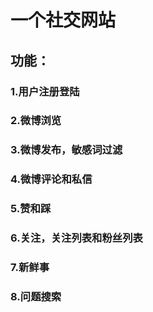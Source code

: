 # 一个社交网站
## 功能：
###      1.用户注册登陆
###      2.微博浏览
###      3.微博发布，敏感词过滤
###      4.微博评论和私信
###      5.赞和踩
###      6.关注，关注列表和粉丝列表
###      7.新鲜事  
###      8.问题搜索
